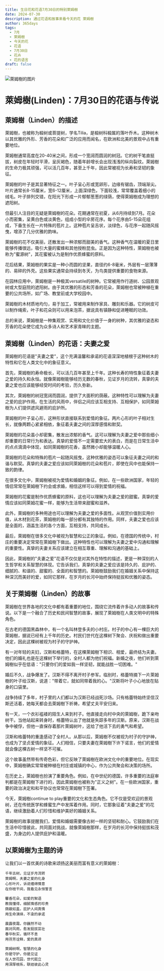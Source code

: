 ```yaml
---
title: 生日花和花语7月30日的特别萊姆樹
date: 2024-07-30
description: 通过花语和故事来看今天的花 萊姆樹
author: 365days
tags:
  - 7月
  - 萊姆樹
  - 今天的花
  - 花语
  - 7月30日
  - 花卉
  - 花的语言
draft: false
---
```



![萊姆樹的图片](https://cdn.pixabay.com/photo/2020/06/28/18/30/linde-5350285_1280.jpg#center#center)


# 萊姆樹(Linden)：7月30日的花语与传说

## 萊姆樹（Linden）的描述

萊姆樹，也被称为椴树或菩提树，学名Tilia，是椴树科椴属的落叶乔木。这种树木以其优雅的外形、芳香的花朵和广泛的应用而闻名，在欧洲和北美的景观中占有重要地位。

萊姆樹通常高度在20-40米之间，形成一个宽阔而圆润的树冠。它的树干笔直挺拔，树皮在年轻时平滑，呈灰褐色，随着年龄增长会出现浅浅的纵向裂纹。萊姆樹的生命力极其顽强，可以活几百年，甚至上千年，因此常被视为长寿和坚韧的象征。

萊姆樹的叶子是其显著特征之一。叶子呈心形或宽卵形，边缘有锯齿，顶端渐尖。叶片通常长8-15厘米，宽6-12厘米，上面深绿色，下面较浅，常常覆盖着细小的绒毛。叶子排列交错，在阳光下形成一片郁郁葱葱的绿荫，使得萊姆樹成为理想的遮阳树。

但最引人注目的无疑是萊姆樹的花朵。花期通常在初夏，从6月持续到7月。花朵小而密集，呈黄白色或淡黄色，组成小型的伞房花序。每个花序由5-15朵花组成，下垂生长在一片特殊的苞片上。这种苞片呈舌状，淡绿色，与花序一起随风摇曳，增添了几分优雅的韵味。

萊姆樹的花不仅美丽，还散发出一种浓郁而甜美的香气。这种香气在温暖的夏日里能够传播很远，吸引大量的蜜蜂和其他授粉昆虫。正是因为这种特性，萊姆樹也被称为"蜜源树"，其花蜜被认为是制作优质蜂蜜的原料。

花后结果，萊姆樹的果实是一种小而圆的坚果，直径约6-8毫米，外层有一层薄薄的、易碎的外壳。这些果实通常会持续到冬天，为鸟类提供重要的食物来源。

在园林应用中，萊姆樹是一种极其versatile的树种。它常被用作行道树、公园景观树或大型庭院的遮阳树。由于其优雅的形态和芳香的花朵，萊姆樹也常被种植在重要的公共场所，如广场、教堂前或大学校园中。

萊姆樹的木材质地均匀，易于加工，常被用来制作家具、雕刻和乐器。它的树皮可以制作绳索，叶子和花朵则可以用来泡茶，据说具有镇静和促进睡眠的功效。

总的来说，萊姆樹是一种集观赏、实用和文化价值于一身的树种，其优雅的姿态和芳香的花朵使它成为众多诗人和艺术家青睐的主题。

## 萊姆樹（Linden）的花语：夫妻之爱

萊姆樹的花语是"夫妻之爱"，这个充满温馨和承诺的花语深深地植根于这种树木的特性和它在人类文化中的象征意义。

首先，萊姆樹的寿命极长，可以活几百年甚至上千年。这种长寿的特性象征着夫妻之爱的持久和永恒。就像萊姆樹能够经历无数的春秋，见证岁月的流转，真挚的夫妻之爱也应该能够经受时间的考验，历久弥新。

其次，萊姆樹的树冠宽阔而圆润，提供了大面积的荫蔽。这种特性可以理解为夫妻之爱的庇护作用。在生活的风雨中，伴侣之间应该互相支持、互相保护，如同萊姆樹为人们提供遮风避雨的庇护所。

萊姆樹的叶子呈心形，这种形状直接联系到爱情的象征。两片心形的叶子相对生长，就像两颗心紧紧相依，象征着夫妻之间的深厚感情和默契。

萊姆樹的花朵虽小却密集，散发出浓郁的香气。这可以理解为夫妻之爱中那些细小却重要的日常行为和表达。真挚的爱情不一定需要宏大的表白，而是在日常生活中的点点滴滴中体现，如同萊姆樹的花香，虽然微小却能够温暖人心。

萊姆樹的花朵和特殊的苞片一起随风摇曳，这种优雅的姿态可以象征夫妻之间的和谐与默契。真挚的夫妻之爱应该如同萊姆樹的花朵和苞片，即使在风中也能保持一致的韵律。

在很多文化中，萊姆樹被视为爱情和婚姻的象征。例如，在一些欧洲国家，年轻的情侣常常在萊姆樹下约会或求婚，相信这样可以得到爱情的祝福。

萊姆樹的花蜜是制作优质蜂蜜的原料，这也可以理解为夫妻之爱的甜蜜。真挚的爱情应该如同萊姆花蜜一样，能够为生活带来甜蜜和滋养。

此外，萊姆樹的多种用途也可以理解为夫妻之爱的多面性。从观赏价值到实用价值，从木材到花茶，萊姆樹的每一部分都有其独特的作用。同样，夫妻之爱也应该是全面的，涵盖生活的各个方面，互相支持，共同成长。

最后，萊姆樹在很多文化中被视为智慧和公正的象征。例如，在德国的传统中，村庄的重要决定常常在萊姆樹下做出。这种特性也可以理解为夫妻之爱中沟通和理解的重要性。真挚的夫妻关系应该建立在相互尊重、理解和沟通的基础上。

因此，萊姆樹的"夫妻之爱"花语不仅仅是对其外在特性的描述，更是一种深刻的人生哲学和关系智慧的体现。它告诉我们，真挚的夫妻之爱应该是持久的、庇护的、细腻的、和谐的、甜蜜的、全面的和智慧的。萊姆樹鼓励我们在婚姻关系中保持这种深沉而美好的爱，如同它那样，在岁月的长河中始终保持挺拔和优雅的姿态。

## 关于萊姆樹（Linden）的故事

萊姆樹在世界各地的文化中都有着重要的地位，围绕它流传着许多动人的故事和传说。以下是一个融合了历史和民间智慧的故事，展现了萊姆樹在人类文明中的特殊角色。

在古老的德国黑森林中，有一个名叫林登多夫的小村庄。村子的中心有一棵巨大的萊姆樹，据说已经有上千年的历史。村民们世代在这棵树下聚会、庆祝和做出重要决定，因此这棵树被视为村子的守护神。

有一对年轻的夫妇，汉斯和格蕾特，在这棵萊姆樹下相识、相爱，最终结为夫妻。他们的婚礼也是在这棵树下举行的，全村人都为他们祝福。新婚之夜，他们听到萊姆樹似乎在低语："只要你们的爱如我一样坚韧，就能战胜一切困难。"

婚后不久，战争爆发了。汉斯不得不离开村子参军。临别时，格蕾特摘下一片萊姆樹的叶子给汉斯，说道："带着它，就如同带着我的心。"汉斯将叶子小心地放在贴身的口袋里。

战争持续了多年，村子里的人们都以为汉斯已经战死沙场。只有格蕾特始终坚信汉斯还活着，她每天都会去萊姆樹下祈祷，希望丈夫平安归来。

有一天，一个衣衫褴褛的陌生人来到村子。他直接走向村中央的萊姆樹，跪下亲吻树干。当他站起来转身时，格蕾特认出了他就是失踪多年的汉斯。原来，汉斯在战争中被俘，但他一直保存着那片萊姆树叶，这给了他活下去的勇气和希望。

汉斯和格蕾特的重逢感动了全村人。从那以后，萊姆樹不仅被视为村子的守护神，也成为了坚贞爱情的象征。人们相信，只要夫妻在萊姆樹下许下诺言，他们的爱情就会像这棵古树一样坚不可摧。

这个故事虽然带有传奇色彩，但它反映了萊姆樹在欧洲文化中的重要地位。在现实中，萊姆樹确实常常被种植在村庄或城镇的中心，作为公共聚会和决策的场所。

在历史上，萊姆樹也扮演了重要角色。例如，在中世纪的德国，许多重要的法庭审判都是在萊姆樹下进行的，因此萊姆樹也被称为"正义之树"。在一些欧洲国家，重要的政治决定和和平协议也常常在萊姆樹下签署。

今天，萊姆樹continue to play重要的文化和生态角色。它不仅是受欢迎的景观树，还在传统医学和蜂蜜生产中发挥着作用。同时，它那象征着"夫妻之爱"的花语，继续激励着人们珍惜和维护美好的婚姻关系。

萊姆樹的故事提醒我们，爱情和婚姻需要像古树一样的坚韧和耐心。它鼓励我们在生活中珍惜彼此，共同面对挑战，就像萊姆樹那样，在岁月的长河中保持挺拔和茂盛，为身边的人提供庇护和温暖。

## 以萊姆樹为主题的诗

让我们以一首优美的诗歌来颂扬这美丽而富有意义的萊姆樹：

```
千年古树，见证岁月流转
萊姆啊，夫妻之爱的化身
心形叶片，诉说缠绵情意
在你枝干间，我看见永恒誓言

馨香花朵，如爱的絮语
教我懂得，细腻情感的珍贵
荫蔽如盖，庇护人间真情
用生命演绎，不渝的承诺

晨露夜霜，你巍然不动
面对风雨，愈发挺拔茁壮
春华秋实，循环不息
用芬芳诠释，爱的真谛

萊姆树啊，智慧的化身
你是守护，你是见证
在人世花园，世代挺立
用深厚根系，联结彼此心灵
```
